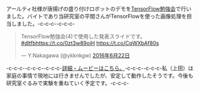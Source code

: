 アールティ社様が唐揚げの盛り付けロボットのデモを<a href="http://connpass.com/event/30845/" target="_blank">TensorFlow勉強会</a>で行いました。バイトであり当研究室の平間さんがTensorFlowを使った画像処理を担当しました。-c-c-c--c-c-c-<blockquote class="twitter-tweet" data-lang="ja"><p lang="ja" dir="ltr">TensorFlow勉強会(4)で使用した発表スライドです。<a href="https://twitter.com/hashtag/dltfb?src=hash">#dltfb</a><a href="https://t.co/0zt3w89oiH">https://t.co/0zt3w89oiH</a> <a href="https://t.co/CqWXbAf80s">https://t.co/CqWXbAf80s</a></p>&mdash; Y.Nakagawa (\@ykknkgw) <a href="https://twitter.com/ykknkgw/status/745601640082771969">2016年6月22日</a></blockquote>-c-c-c-<script async src="//platform.twitter.com/widgets.js" charset="utf-8"></script>-c-c-c--c-c-c-<a href="http://www.rt-net.jp/karaage1/" target="_blank">詳細・ムービーはこちら。</a>-c-c-c--c-c-c-私（上田）は家庭の事情で現地には行きませんでしたが、安定して動作したそうです。今後も研究室ぐるみで実験を重ねていく予定です。-c-c-c-
